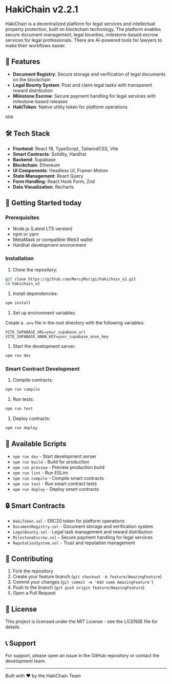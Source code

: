 
# HakiChain v2.2.1

HakiChain is a decentralized platform for legal services and intellectual property protection, built on blockchain technology. The platform enables secure document management, legal bounties, milestone-based escrow services for legal professionals. There are AI-powered tools for lawyers to make their workflows easier.

## 🌟 Features

- **Document Registry**: Secure storage and verification of legal documents on the blockchain
- **Legal Bounty System**: Post and claim legal tasks with transparent reward distribution
- **Milestone Escrow**: Secure payment handling for legal services with milestone-based releases
- **HakiToken**: Native utility token for platform operations  


hhh
## 🛠️ Tech Stack

- **Frontend**: React 18, TypeScript, TailwindCSS, Vite
- **Smart Contracts**: Solidity, Hardhat
- **Backend**: Supabase
- **Blockchain**: Ethereum
- **UI Components**: Headless UI, Framer Motion
- **State Management**: React Query
- **Form Handling**: React Hook Form, Zod
- **Data Visualization**: Recharts

## 🚀 Getting Started today


### Prerequisites

- Node.js (Latest LTS version)
- npm or yarn
- MetaMask or compatible Web3 wallet
- Hardhat development environment

### Installation

1. Clone the repository:

```bash
git clone https://github.com/MercyMurigi/hakichain_v2.git
cd hakichain_v2
```

1. Install dependencies:

```bash
npm install
```

1. Set up environment variables:

Create a `.env` file in the root directory with the following variables:

```env
VITE_SUPABASE_URL=your_supabase_url
VITE_SUPABASE_ANON_KEY=your_supabase_anon_key
```

1. Start the development server:

```bash
npm run dev
```

### Smart Contract Development

1. Compile contracts:

```bash
npm run compile
```

1. Run tests:

```bash
npm run test
```

1. Deploy contracts:

```bash
npm run deploy
```

## 📝 Available Scripts

- `npm run dev` - Start development server
- `npm run build` - Build for production
- `npm run preview` - Preview production build
- `npm run lint` - Run ESLint
- `npm run compile` - Compile smart contracts
- `npm run test` - Run smart contract tests
- `npm run deploy` - Deploy smart contracts

## 🔒 Smart Contracts

- `HakiToken.sol` - ERC20 token for platform operations
- `DocumentRegistry.sol` - Document storage and verification system
- `LegalBounty.sol` - Legal task management and reward distribution
- `MilestoneEscrow.sol` - Secure payment handling for legal services
- `ReputationSystem.sol` - Trust and reputation management

## 🤝 Contributing

1. Fork the repository
2. Create your feature branch (`git checkout -b feature/AmazingFeature`)
3. Commit your changes (`git commit -m 'Add some AmazingFeature'`)
4. Push to the branch (`git push origin feature/AmazingFeature`)
5. Open a Pull Request

## 📄 License

This project is licensed under the MIT License - see the LICENSE file for details.

## 📞 Support

For support, please open an issue in the GitHub repository or contact the development team.

---

Built with ❤️ by the HakiChain Team
